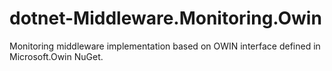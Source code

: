 # dotnet-Middleware.Monitoring.Owin
Monitoring middleware implementation based on OWIN interface defined in Microsoft.Owin NuGet.

